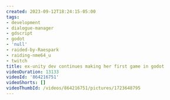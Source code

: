 ```yaml
---
created: 2023-09-12T18:24:15-05:00
tags:
- development
- dialogue-manager
- gdscript
- godot
- 'null'
- raided-by-Raespark
- raiding-nme64_u
- twitch
title: ex-unity dev continues making her first game in godot
videoDuration: 13133
videoId: '864216751'
videoShorts: []
videoThumbId: /videos/864216751/pictures/1723648795
---
```

